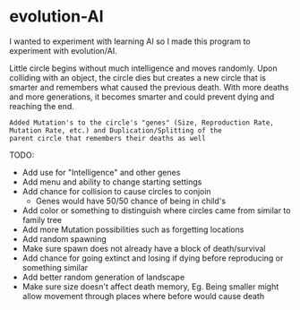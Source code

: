 # evolution-AI
  I wanted to experiment with learning AI so I made this program to experiment with evolution/AI.

  Little circle begins without much intelligence and moves randomly. Upon colliding with an object, the circle dies but creates
a new circle that is smarter and remembers what caused the previous death. With more deaths and more generations, it becomes smarter
 and could prevent dying and reaching the end.

    Added Mutation's to the circle's "genes" (Size, Reproduction Rate, Mutation Rate, etc.) and Duplication/Splitting of the
    parent circle that remembers their deaths as well

   TODO:
* Add use for "Intelligence" and other genes
* Add menu and ability to change starting settings
* Add chance for collision to cause circles to conjoin
    - Genes would have 50/50 chance of being in child's
* Add color or something to distinguish where circles came from similar to family tree
* Add more Mutation possibilities such as forgetting locations
* Add random spawning
* Make sure spawn does not already have a block of death/survival
* Add chance for going extinct and losing if dying before reproducing or something similar
* Add better random generation of landscape
* Make sure size doesn't affect death memory, Eg. Being smaller might allow movement through places where before would cause death

